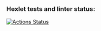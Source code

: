 ### Hexlet tests and linter status:
[![Actions Status](https://github.com/li9520/frontend-project-46/workflows/hexlet-check/badge.svg)](https://github.com/li9520/frontend-project-46/actions)